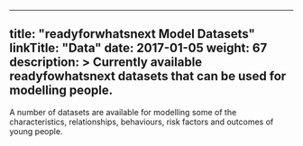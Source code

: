 
---
title: "readyforwhatsnext Model Datasets"
linkTitle: "Data"
date: 2017-01-05
weight: 67
description: >
  Currently available readyfowhatsnext datasets that can be used for modelling people.
---

A number of datasets are available for modelling some of the characteristics, relationships, behaviours, risk factors and outcomes of young people.

